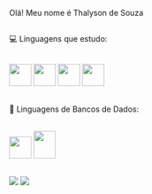  Olá! Meu nome é Thalyson de Souza

##

💻 Linguagens que estudo:

<div style="display: inline_block"><br>
  <img src="https://cdn.jsdelivr.net/gh/devicons/devicon/icons/python/python-original.svg" height="40" width="40"/>   
  <img src="https://cdn.jsdelivr.net/gh/devicons/devicon/icons/javascript/javascript-original.svg" height="40" width="40"/>   
  <img src="https://cdn.jsdelivr.net/gh/devicons/devicon/icons/html5/html5-original.svg" height="40" width="40"/> 
  <img src="https://cdn.jsdelivr.net/gh/devicons/devicon/icons/jupyter/jupyter-original-wordmark.svg" height="40" width="40"/> </div>
 
##

💾 Linguagens de Bancos de Dados:

<div style="display: inline_block"><br>
  <img src="https://cdn.jsdelivr.net/gh/devicons/devicon/icons/postgresql/postgresql-original.svg" height="40" width="40"/> <img src="https://cdn.jsdelivr.net/gh/devicons/devicon/icons/mysql/mysql-original.svg" height="50" width="40"/> </div>

##

</a>   <a href = "mailto:thalys.leite.vr@gmail.com"><img src="https://img.shields.io/badge/-Gmail-%23333?style=for-the-badge&logo=gmail&logoColor=white" target="_blank"></a>
  <a href = "mailto:thalyson.souza@hotmail.com"><img src="https://img.shields.io/badge/Microsoft_Outlook-0078D4?style=for-the-badge&logo=microsoft-outlook&logoColor=white" target="_blank"></a>
